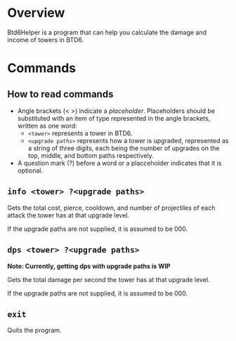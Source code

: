 # Overview

Btd6Helper is a program that can help you calculate the damage and income of towers in BTD6. 

# Commands

## How to read commands 

* Angle brackets (< >) indicate a *placeholder*. Placeholders should be substituted 
with an item of type represented in the angle brackets, written as one word:
    * `<tower>` represents a tower in BTD6. 
    * `<upgrade paths>` represents how a tower is upgraded, represented as a string of three digits, 
        each being the number of upgrades on the top, middle, and bottom paths respectively. 
* A question mark (?) before a word or a placceholder indicates that it is optional. 

## `info <tower> ?<upgrade paths>`

Gets the total cost, pierce, cooldown, and number of projectiles of each attack
the tower has at that upgrade level. 

If the upgrade paths are not supplied, it is assumed to be 000.

## `dps <tower> ?<upgrade paths>`

**Note: Currently, getting dps with upgrade paths is WIP**

Gets the total damage per second the tower has at that upgrade level. 

If the upgrade paths are not supplied, it is assumed to be 000.

## `exit`

Quits the program.